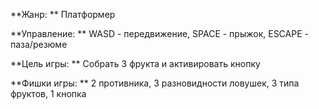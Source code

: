 **Жанр: ** Платформер

**Управление: ** WASD - передвижение, SPACE - прыжок, ESCAPE - паза/резюме

**Цель игры: ** Собрать 3 фрукта и активировать кнопку

**Фишки игры: ** 2 противника, 3 разновидности ловушек, 3 типа фруктов, 1 кнопка

